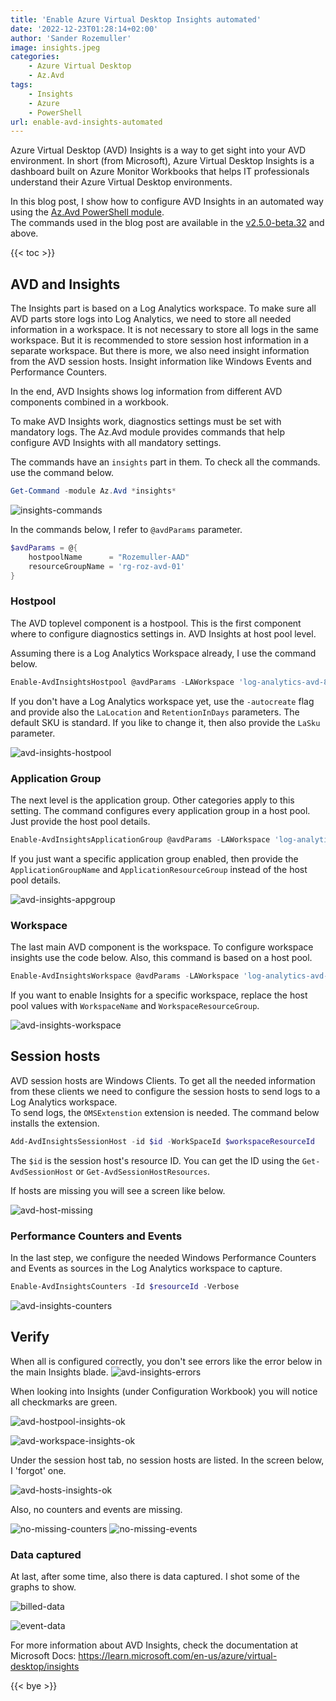 ```yaml
---
title: 'Enable Azure Virtual Desktop Insights automated'
date: '2022-12-23T01:28:14+02:00'
author: 'Sander Rozemuller'
image: insights.jpeg
categories:
    - Azure Virtual Desktop
    - Az.Avd
tags:
    - Insights
    - Azure
    - PowerShell
url: enable-avd-insights-automated
---
```


Azure Virtual Desktop (AVD) Insights is a way to get sight into your AVD environment. In short (from Microsoft), Azure Virtual Desktop Insights is a dashboard built on Azure Monitor Workbooks that helps IT professionals understand their Azure Virtual Desktop environments. 

In this blog post, I show how to configure AVD Insights in an automated way using the [Az.Avd PowerShell module](https://www.powershellgallery.com/packages/Az.Avd/).   
The commands used in the blog post are available in the [v2.5.0-beta.32](https://github.com/srozemuller/AzAvd/releases/tag/v2.5.0-beta.32) and above.

{{< toc >}}

## AVD and Insights
The Insights part is based on a Log Analytics workspace. To make sure all AVD parts store logs into Log Analytics, we need to store all needed information in a workspace. It is not necessary to store all logs in the same workspace. But it is recommended to store session host information in a separate workspace. But there is more, we also need insight information from the AVD session hosts. Insight information like Windows Events and Performance Counters.  

In the end, AVD Insights shows log information from different AVD components combined in a workbook. 

To make AVD Insights work, diagnostics settings must be set with mandatory logs. The Az.Avd module provides commands that help configure AVD Insights with all mandatory settings. 

The commands have an ```insights``` part in them. To check all the commands. use the command below.

```powershell
Get-Command -module Az.Avd *insights*
```

![insights-commands](insights-commands.png)

In the commands below, I refer to ```@avdParams``` parameter. 
```powershell
$avdParams = @{
    hostpoolName      = "Rozemuller-AAD"
    resourceGroupName = 'rg-roz-avd-01'
}
```

### Hostpool
The AVD toplevel component is a hostpool. This is the first component where to configure diagnostics settings in. 
AVD Insights at host pool level.

Assuming there is a Log Analytics Workspace already, I use the command below.

```powershell
Enable-AvdInsightsHostpool @avdParams -LAWorkspace 'log-analytics-avd-89608' -LaResourceGroupName 'rg-roz-avd-mon' -DiagnosticsName 'avdInsights' -Verbose
```

If you don't have a Log Analytics workspace yet, use the ```-autocreate``` flag and provide also the ```LaLocation``` and ```RetentionInDays``` parameters. The default SKU is standard. If you like to change it, then also provide the ```LaSku``` parameter.

![avd-insights-hostpool](avd-insights-hostpool.png)

### Application Group
The next level is the application group. Other categories apply to this setting. The command configures every application group in a host pool. Just provide the host pool details.

```powershell
Enable-AvdInsightsApplicationGroup @avdParams -LAWorkspace 'log-analytics-avd-89608' -LaResourceGroupName 'rg-roz-avd-mon' -DiagnosticsName 'avdInsights' -Verbose
```

If you just want a specific application group enabled, then provide the ```ApplicationGroupName``` and ```ApplicationResourceGroup``` instead of the host pool details.

![avd-insights-appgroup](avd-insights-appgroup.png)

### Workspace
The last main AVD component is the workspace. To configure workspace insights use the code below.
Also, this command is based on a host pool.

```powershell
Enable-AvdInsightsWorkspace @avdParams -LAWorkspace 'log-analytics-avd-89608' -LaResourceGroupName 'rg-roz-avd-mon' -DiagnosticsName 'AVDInsights' -Verbose
```

If you want to enable Insights for a specific workspace, replace the host pool values with ```WorkspaceName``` and ```WorkspaceResourceGroup```.

![avd-insights-workspace](avd-insights-workspace.png)

## Session hosts
AVD session hosts are Windows Clients. To get all the needed information from these clients we need to configure the session hosts to send logs to a Log Analytics workspace.   
To send logs, the ```OMSExtenstion``` extension is needed. The command below installs the extension.

```powershell
Add-AvdInsightsSessionHost -id $id -WorkSpaceId $workspaceResourceId
```

The ```$id``` is the session host's resource ID. You can get the ID using the ```Get-AvdSessionHost``` or ```Get-AvdSessionHostResources```.

If hosts are missing you will see a screen like below.

![avd-host-missing](avd-host-missing.png)


### Performance Counters and Events
In the last step, we configure the needed Windows Performance Counters and Events as sources in the Log Analytics workspace to capture. 

```powershell
Enable-AvdInsightsCounters -Id $resourceId -Verbose
```
![avd-insights-counters](avd-insights-counters.png)

## Verify
When all is configured correctly, you don't see errors like the error below in the main Insights blade.
![avd-insights-errors](avd-insights-errors.png)

When looking into Insights (under Configuration Workbook) you will notice all checkmarks are green.

![avd-hostpool-insights-ok](avd-hostpool-insights-ok.png)

![avd-workspace-insights-ok](avd-workspace-insights-ok.png)

Under the session host tab, no session hosts are listed. In the screen below, I 'forgot' one.

![avd-hosts-insights-ok](avd-hosts-insights-ok.png)

Also, no counters and events are missing.

![no-missing-counters](no-missing-counters.png)
![no-missing-events](no-missing-events.png)

### Data captured
At last, after some time, also there is data captured. I shot some of the graphs to show.

![billed-data](billed-data.png)

![event-data](event-data.png)

For more information about AVD Insights, check the documentation at Microsoft Docs: https://learn.microsoft.com/en-us/azure/virtual-desktop/insights

{{< bye >}}